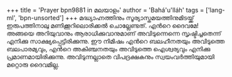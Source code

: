 +++
title = 'Prayer bpn9881 in മലയാളം'
author = 'Bahá'u'lláh'
tags = ['lang-ml', 'bpn-unsorted']
+++
മദ്ധ്യാഹ്നത്തിനും സൂര്യാസ്തമയത്തിനുമിടയ്ക്ക് ഇരുപത്തിനാലു മണിക്കൂറിലൊരിക്കല്‍ ചൊല്ലേണ്ടത്.
എന്‍റെ ദൈവമേ! അങ്ങയെ അറിയുവാനും ആരാധിക്കുവാനുമാണ് അവിടുന്നെന്നെ സൃഷ്ടിച്ചതെന്ന് എനിക്കു സാക്ഷ്യപ്പെട്ടിരിക്കുന്നു. ഈ നിമിഷം എന്‍റെ ബലഹീനതയും അവിടുത്തെ ബലപാരമ്യവും, എന്‍റെ അകിഞ്ചനതയും അവിടുത്തെ ഐശ്വര്യവും എനിക്കു പ്രമാണമായിരിക്കുന്നു. അവിടുന്നല്ലാതെ വിപദ്രക്ഷകനും സ്വയംവര്‍ത്തിയുമായി മറ്റൊരു ദൈവമില്ല.
